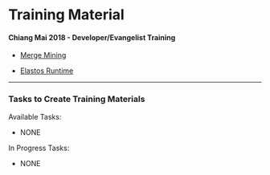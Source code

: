 

# Training Material

#### Chiang Mai 2018 - Developer/Evangelist Training

- [Merge Mining](https://drive.google.com/file/d/15H-BbeVexQDHG_0Yp106JYvxDrDiQ7aB/view?usp=sharing)

- [Elastos Runtime](https://drive.google.com/file/d/1EE5lZPX2OZJcTC-8NO83RjT-SBGdd12B/view?usp=sharing)

---

### Tasks to Create Training Materials

Available Tasks:

- NONE

In Progress Tasks:

- NONE

